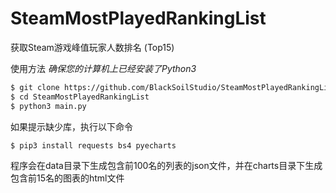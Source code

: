 # SteamMostPlayedRankingList
获取Steam游戏峰值玩家人数排名 (Top15)

使用方法
*确保您的计算机上已经安装了Python3*
```bash
$ git clone https://github.com/BlackSoilStudio/SteamMostPlayedRankingList.git
$ cd SteamMostPlayedRankingList
$ python3 main.py
```
如果提示缺少库，执行以下命令
```bash
$ pip3 install requests bs4 pyecharts
```

程序会在data目录下生成包含前100名的列表的json文件，并在charts目录下生成包含前15名的图表的html文件
